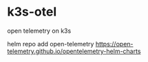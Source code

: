 # k3s-otel
open telemetry on k3s

helm repo add open-telemetry https://open-telemetry.github.io/opentelemetry-helm-charts